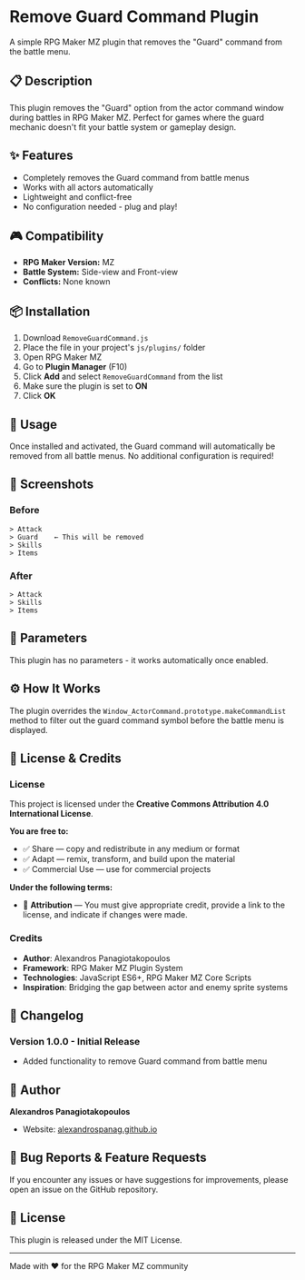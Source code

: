 # Remove Guard Command Plugin

A simple RPG Maker MZ plugin that removes the "Guard" command from the battle menu.

## 📋 Description

This plugin removes the "Guard" option from the actor command window during battles in RPG Maker MZ. Perfect for games where the guard mechanic doesn't fit your battle system or gameplay design.

## ✨ Features

- Completely removes the Guard command from battle menus
- Works with all actors automatically
- Lightweight and conflict-free
- No configuration needed - plug and play!

## 🎮 Compatibility

- **RPG Maker Version:** MZ
- **Battle System:** Side-view and Front-view
- **Conflicts:** None known

## 📦 Installation

1. Download `RemoveGuardCommand.js`
2. Place the file in your project's `js/plugins/` folder
3. Open RPG Maker MZ
4. Go to **Plugin Manager** (F10)
5. Click **Add** and select `RemoveGuardCommand` from the list
6. Make sure the plugin is set to **ON**
7. Click **OK**

## 🔧 Usage

Once installed and activated, the Guard command will automatically be removed from all battle menus. No additional configuration is required!

## 📸 Screenshots

### Before
```
> Attack
> Guard    ← This will be removed
> Skills
> Items
```

### After
```
> Attack
> Skills
> Items
```

## 📝 Parameters

This plugin has no parameters - it works automatically once enabled.

## ⚙️ How It Works

The plugin overrides the `Window_ActorCommand.prototype.makeCommandList` method to filter out the guard command symbol before the battle menu is displayed.

## 📝 License & Credits

### License
This project is licensed under the **Creative Commons Attribution 4.0 International License**.

**You are free to:**
- ✅ Share — copy and redistribute in any medium or format
- ✅ Adapt — remix, transform, and build upon the material  
- ✅ Commercial Use — use for commercial projects

**Under the following terms:**
- 📝 **Attribution** — You must give appropriate credit, provide a link to the license, and indicate if changes were made.

### Credits
- **Author**: Alexandros Panagiotakopoulos
- **Framework**: RPG Maker MZ Plugin System
- **Technologies**: JavaScript ES6+, RPG Maker MZ Core Scripts
- **Inspiration**: Bridging the gap between actor and enemy sprite systems

## 📜 Changelog

### Version 1.0.0 - Initial Release
- Added functionality to remove Guard command from battle menu

## 👤 Author

**Alexandros Panagiotakopoulos**
- Website: [alexandrospanag.github.io](https://alexandrospanag.github.io)

## 🐛 Bug Reports & Feature Requests

If you encounter any issues or have suggestions for improvements, please open an issue on the GitHub repository.

## 📄 License

This plugin is released under the MIT License.

---

Made with ❤️ for the RPG Maker MZ community
